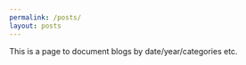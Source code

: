 ```yaml
---
permalink: /posts/
layout: posts
---
```

This is a page to document blogs by date/year/categories etc.